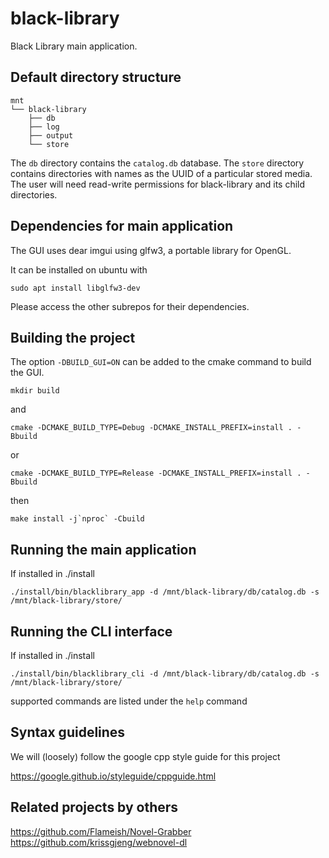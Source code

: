 # black-library
Black Library main application. 

## Default directory structure
    mnt
    └── black-library
        ├── db
        ├── log
        ├── output
        └── store

The `db` directory contains the `catalog.db` database. The `store` directory contains directories with names as the UUID of a particular stored media. The user will need read-write permissions for black-library and its child directories. 

## Dependencies for main application
The GUI uses dear imgui using glfw3, a portable library for OpenGL.

It can be installed on ubuntu with

```sudo apt install libglfw3-dev```

Please access the other subrepos for their dependencies. 

## Building the project
The option `-DBUILD_GUI=ON` can be added to the cmake command to build the GUI. 

```mkdir build```

and

```cmake -DCMAKE_BUILD_TYPE=Debug -DCMAKE_INSTALL_PREFIX=install . -Bbuild```

or

```cmake -DCMAKE_BUILD_TYPE=Release -DCMAKE_INSTALL_PREFIX=install . -Bbuild```

then

```make install -j`nproc` -Cbuild```

## Running the main application
If installed in ./install

```./install/bin/blacklibrary_app -d /mnt/black-library/db/catalog.db -s /mnt/black-library/store/```

## Running the CLI interface
If installed in ./install

```./install/bin/blacklibrary_cli -d /mnt/black-library/db/catalog.db -s /mnt/black-library/store/```

supported commands are listed under the `help` command

## Syntax guidelines

We will (loosely) follow the google cpp style guide for this project

https://google.github.io/styleguide/cppguide.html

## Related projects by others
https://github.com/Flameish/Novel-Grabber
https://github.com/krissgjeng/webnovel-dl
